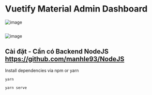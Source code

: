 # Vuetify Material Admin Dashboard

![image](https://res.cloudinary.com/dsobei3hp/image/upload/v1608020963/GitHub/5_kwurom.png)
##
![image](https://res.cloudinary.com/dsobei3hp/image/upload/v1608021203/GitHub/Untitled_hjbpdj.png)


## Cài đặt - Cần có Backend NodeJS https://github.com/manhle93/NodeJS
 Install dependencies via npm or yarn
```shell
yarn
```
```shell
yarn serve


